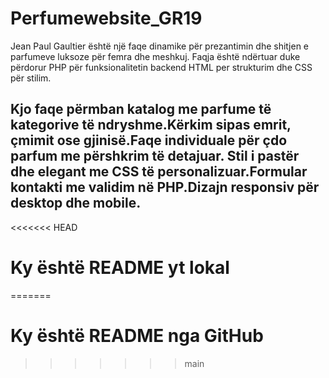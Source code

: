 # Perfumewebsite_GR19
Jean Paul Gaultier është një faqe dinamike për prezantimin dhe shitjen e parfumeve luksoze për femra dhe meshkuj. Faqja është ndërtuar duke përdorur PHP për funksionalitetin backend HTML per strukturim dhe CSS për stilim.

Kjo faqe përmban  katalog me parfume të kategorive të ndryshme.Kërkim sipas emrit, çmimit ose gjinisë.Faqe individuale për çdo parfum me përshkrim të detajuar.
Stil i pastër dhe elegant me CSS të personalizuar.Formular kontakti me validim në PHP.Dizajn responsiv për desktop dhe mobile.
---
<<<<<<< HEAD
# Ky është README yt lokal
=======
# Ky është README nga GitHub
>>>>>>> main
